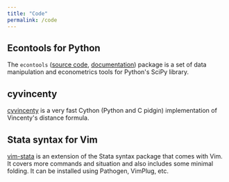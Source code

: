 ```yaml
---
title: "Code"
permalink: /code
---
```


## Econtools for Python

The ``econtools`` ([source code](https://github.com/dmsul/econtools),
[documentation](http://www.danielmsullivan.com/econtools/overview)) package is
a set of data manipulation and econometrics tools for Python's SciPy library.

## cyvincenty

[cyvincenty](https://github.com/dmsul/cyvincenty) is a very fast Cython (Python
and C pidgin) implementation of Vincenty's distance formula.

## Stata syntax for Vim

[vim-stata](https://github.com/dmsul/vim-stata) is an extension of the
Stata syntax package that comes with Vim. It covers more commands and situation
and also includes some minimal folding. It can be installed using Pathogen,
VimPlug, etc.
